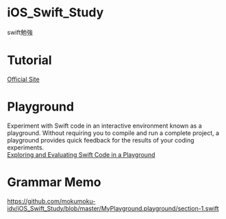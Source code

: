 # iOS_Swift_Study
swift勉強

# Tutorial
[Official Site](https://developer.apple.com/swift/)

# Playground
Experiment with Swift code in an interactive environment known as a playground. Without requiring you to compile and run a complete project, a playground provides quick feedback for the results of your coding experiments.  
[Exploring and Evaluating Swift Code in a Playground](https://developer.apple.com/library/ios/recipes/xcode_help-source_editor/chapters/ExploringandEvaluatingSwiftCodeinaPlayground.html)

# Grammar Memo
https://github.com/mokumoku-idv/iOS_Swift_Study/blob/master/MyPlayground.playground/section-1.swift
